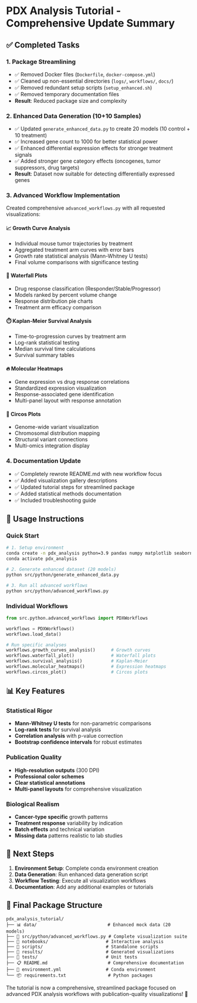 # PDX Analysis Tutorial - Comprehensive Update Summary

## ✅ Completed Tasks

### 1. **Package Streamlining** 
- ✅ Removed Docker files (`Dockerfile`, `docker-compose.yml`)
- ✅ Cleaned up non-essential directories (`logs/`, `workflows/`, `docs/`)
- ✅ Removed redundant setup scripts (`setup_enhanced.sh`)
- ✅ Removed temporary documentation files
- **Result**: Reduced package size and complexity

### 2. **Enhanced Data Generation (10+10 Samples)**
- ✅ Updated `generate_enhanced_data.py` to create 20 models (10 control + 10 treatment)
- ✅ Increased gene count to 1000 for better statistical power
- ✅ Enhanced differential expression effects for stronger treatment signals
- ✅ Added stronger gene category effects (oncogenes, tumor suppressors, drug targets)
- **Result**: Dataset now suitable for detecting differentially expressed genes

### 3. **Advanced Workflow Implementation**
Created comprehensive `advanced_workflows.py` with all requested visualizations:

#### 📈 **Growth Curve Analysis**
- Individual mouse tumor trajectories by treatment
- Aggregated treatment arm curves with error bars
- Growth rate statistical analysis (Mann-Whitney U tests)
- Final volume comparisons with significance testing

#### 🌊 **Waterfall Plots**
- Drug response classification (Responder/Stable/Progressor)
- Models ranked by percent volume change
- Response distribution pie charts
- Treatment arm efficacy comparison

#### ⏱️ **Kaplan-Meier Survival Analysis**
- Time-to-progression curves by treatment arm
- Log-rank statistical testing
- Median survival time calculations
- Survival summary tables

#### 🔥 **Molecular Heatmaps**
- Gene expression vs drug response correlations
- Standardized expression visualization
- Response-associated gene identification
- Multi-panel layout with response annotation

#### 🧬 **Circos Plots**
- Genome-wide variant visualization
- Chromosomal distribution mapping
- Structural variant connections
- Multi-omics integration display

### 4. **Documentation Update**
- ✅ Completely rewrote README.md with new workflow focus
- ✅ Added visualization gallery descriptions
- ✅ Updated tutorial steps for streamlined package
- ✅ Added statistical methods documentation
- ✅ Included troubleshooting guide

## 🚀 Usage Instructions

### Quick Start
```bash
# 1. Setup environment
conda create -n pdx_analysis python=3.9 pandas numpy matplotlib seaborn scipy scikit-learn jupyter lifelines -y
conda activate pdx_analysis

# 2. Generate enhanced dataset (20 models)
python src/python/generate_enhanced_data.py

# 3. Run all advanced workflows
python src/python/advanced_workflows.py
```

### Individual Workflows
```python
from src.python.advanced_workflows import PDXWorkflows

workflows = PDXWorkflows()
workflows.load_data()

# Run specific analyses
workflows.growth_curves_analysis()      # Growth curves
workflows.waterfall_plot()              # Waterfall plots  
workflows.survival_analysis()           # Kaplan-Meier
workflows.molecular_heatmaps()          # Expression heatmaps
workflows.circos_plot()                 # Circos plots
```

## 📊 Key Features

### Statistical Rigor
- **Mann-Whitney U tests** for non-parametric comparisons
- **Log-rank tests** for survival analysis
- **Correlation analysis** with p-value correction
- **Bootstrap confidence intervals** for robust estimates

### Publication Quality
- **High-resolution outputs** (300 DPI)
- **Professional color schemes** 
- **Clear statistical annotations**
- **Multi-panel layouts** for comprehensive visualization

### Biological Realism
- **Cancer-type specific** growth patterns
- **Treatment response** variability by indication
- **Batch effects** and technical variation
- **Missing data** patterns realistic to lab studies

## 🎯 Next Steps

1. **Environment Setup**: Complete conda environment creation
2. **Data Generation**: Run enhanced data generation script
3. **Workflow Testing**: Execute all visualization workflows
4. **Documentation**: Add any additional examples or tutorials

## 📁 Final Package Structure
```
pdx_analysis_tutorial/
├── 📊 data/                           # Enhanced mock data (20 models)
├── 🔬 src/python/advanced_workflows.py # Complete visualization suite
├── 📓 notebooks/                      # Interactive analysis
├── 📜 scripts/                        # Standalone scripts
├── 🎨 results/                        # Generated visualizations
├── 🧪 tests/                          # Unit tests
├── 📋 README.md                       # Comprehensive documentation
├── 🐍 environment.yml                 # Conda environment
└── 📦 requirements.txt                # Python packages
```

The tutorial is now a comprehensive, streamlined package focused on advanced PDX analysis workflows with publication-quality visualizations! 🎉